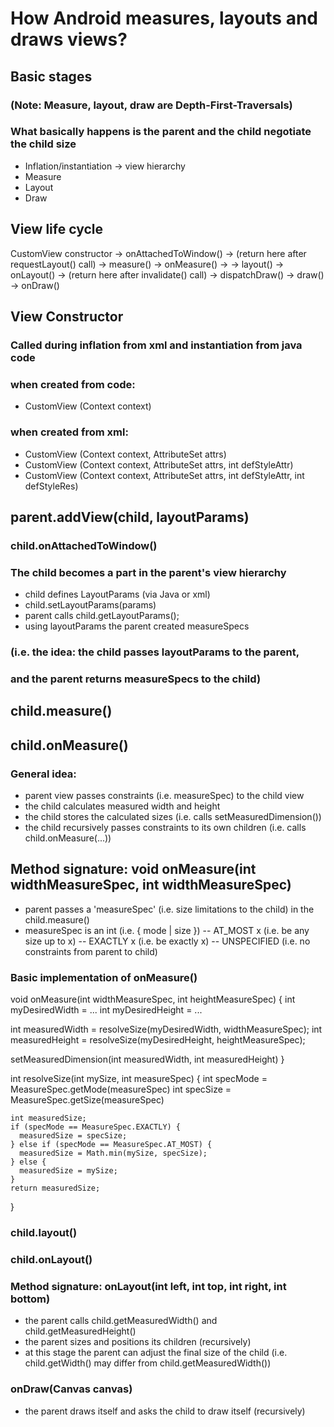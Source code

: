 # How Android measures, layouts and draws views?

## Basic stages
### (Note: Measure, layout, draw are Depth-First-Traversals)
### What basically happens is the parent and the child negotiate the child size
- Inflation/instantiation -> view hierarchy
- Measure
- Layout
- Draw



## View life cycle 
CustomView constructor -> onAttachedToWindow() -> 
    (return here after requestLayout() call)
-> measure() -> onMeasure() -> 
-> layout() -> onLayout() -> 
    (return here after invalidate() call)
-> dispatchDraw() -> draw() -> onDraw()




## View Constructor
### Called during inflation from xml and instantiation from java code
### when created from code:
- CustomView (Context context)
### when created from xml:
- CustomView (Context context, AttributeSet attrs)
- CustomView (Context context, AttributeSet attrs, int defStyleAttr)
- CustomView (Context context, AttributeSet attrs, int defStyleAttr, int defStyleRes)




## parent.addView(child, layoutParams)
### child.onAttachedToWindow()
### The child becomes a part in the parent's view hierarchy
- child defines LayoutParams (via Java or xml)
- child.setLayoutParams(params)
- parent calls child.getLayoutParams();
- using layoutParams the parent created measureSpecs
### (i.e. the idea: the child passes layoutParams to the parent, 
### and the parent returns measureSpecs to the child)



## child.measure()
## child.onMeasure()
### General idea:
- parent view passes constraints (i.e. measureSpec) to the child view
- the child calculates measured width and height
- the child stores the calculated sizes (i.e. calls setMeasuredDimension())
- the child recursively passes constraints to its own children (i.e. calls child.onMeasure(...))

## Method signature: void onMeasure(int widthMeasureSpec, int widthMeasureSpec)
- parent passes a 'measureSpec' (i.e. size limitations to the child) in the child.measure()
- measureSpec is an int (i.e. { mode | size })
-- AT_MOST x (i.e. be any size up to x)
-- EXACTLY x (i.e. be exactly x)
-- UNSPECIFIED (i.e. no constraints from parent to child)

### Basic implementation of onMeasure()
void onMeasure(int widthMeasureSpec, int heightMeasureSpec) {
  int myDesiredWidth = ...
  int myDesiredHeight = ...

  int measuredWidth = resolveSize(myDesiredWidth, widthMeasureSpec);
  int measuredHeight = resolveSize(myDesiredHeight, heightMeasureSpec);

  setMeasuredDimension(int measuredWidth, int measuredHeight)
}

int resolveSize(int mySize, int measureSpec) {
    int specMode = MeasureSpec.getMode(measureSpec)
    int specSize = MeasureSpec.getSize(measureSpec)

    int measuredSize;
    if (specMode == MeasureSpec.EXACTLY) {
      measuredSize = specSize;
    } else if (specMode == MeasureSpec.AT_MOST) {
      measuredSize = Math.min(mySize, specSize);
    } else {
      measuredSize = mySize;
    }
    return measuredSize;
}










### child.layout()
### child.onLayout()
### Method signature: onLayout(int left, int top, int right, int bottom)
- the parent calls child.getMeasuredWidth() and child.getMeasuredHeight()
- the parent sizes and positions its children (recursively)
- at this stage the parent can adjust the final size of the child
(i.e. child.getWidth() may differ from child.getMeasuredWidth())











### onDraw(Canvas canvas)
- the parent draws itself and asks the child to draw itself (recursively)


